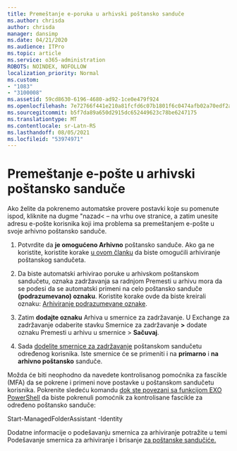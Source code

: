 ```yaml
---
title: Premeštanje e-poruka u arhivski poštansko sanduče
ms.author: chrisda
author: chrisda
manager: dansimp
ms.date: 04/21/2020
ms.audience: ITPro
ms.topic: article
ms.service: o365-administration
ROBOTS: NOINDEX, NOFOLLOW
localization_priority: Normal
ms.custom:
- "1083"
- "3100008"
ms.assetid: 59cd8630-6196-4680-ad92-1ce0e479f924
ms.openlocfilehash: 7e72766f441e210a81fcfd6c07b1801f6c0474afb02a70edf2ad8dbb571f3d2a
ms.sourcegitcommit: b5f7da89a650d2915dc652449623c78be6247175
ms.translationtype: MT
ms.contentlocale: sr-Latn-RS
ms.lasthandoff: 08/05/2021
ms.locfileid: "53974971"
---
```

# <a name="move-email-to-the-archive-mailbox"></a>Premeštanje e-pošte u arhivski poštansko sanduče

Ako želite da pokrenemo automatske provere postavki koje su pomenute ispod, kliknite na dugme "nazad< – na vrhu ove stranice, a zatim unesite adresu e-pošte korisnika koji ima problema sa premeštanjem e-pošte u svoje arhivno poštansko sanduče.

1. Potvrdite da **je omogućeno Arhivno** poštansko sanduče. Ako ga ne koristite, koristite korake [u ovom članku](https://docs.microsoft.com/microsoft-365/compliance/enable-archive-mailboxes) da biste omogućili arhiviranje poštanskog sandučeta.

2. Da biste automatski arhivirao poruke u arhivskom poštanskom sandučetu, oznaka zadržavanja sa radnjom Premesti u arhivu mora da se podesi da se automatski primeni na celo poštansko sanduče **(podrazumevano) oznaku**.  Koristite korake ovde da biste kreirali oznaku: [Arhiviranje podrazumevane oznake](https://docs.microsoft.com/microsoft-365/compliance/set-up-an-archive-and-deletion-policy-for-mailboxes#create-a-custom-archive-default-policy-tag).

3. Zatim **dodajte oznaku** Arhiva u smernice za zadržavanje. U Exchange za zadržavanje odaberite stavku Smernice za zadržavanje **>** dodate oznaku Premesti u arhivu u smernice >  **Sačuvaj**.

4. Sada [dodelite smernice za zadržavanje](https://docs.microsoft.com/exchange/security-and-compliance/messaging-records-management/apply-retention-policy) poštanskom sandučetu određenog korisnika. Iste smernice će se primeniti i na **primarno** i **na arhivno poštansko** sanduče.

Možda će biti neophodno da navedete kontrolisanog pomoćnika za fascikle (MFA) da se pokrene i primeni nove postavke u poštanskom sandučetu korisnika. Pokrenite sledeću komandu [dok ste povezani sa funkcijom EXO PowerShell](https://docs.microsoft.com/powershell/exchange/exchange-online/connect-to-exchange-online-powershell/connect-to-exchange-online-powershell?view=exchange-ps) da biste pokrenuli pomoćnik za kontrolisane fascikle za određeno poštansko sanduče:
  
Start-ManagedFolderAssistant -Identity <name of the mailbox>

Dodatne informacije o podešavanju smernica za arhiviranje potražite u temi Podešavanje smernica za arhiviranje i brisanje [za poštanske sandučiće.](https://docs.microsoft.com/microsoft-365/compliance/set-up-an-archive-and-deletion-policy-for-mailboxes#step-1-enable-archive-mailboxes-for-users)
  